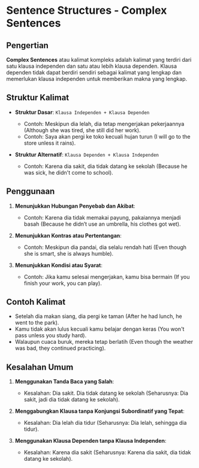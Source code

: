# Sentence Structures - Complex Sentences

## Pengertian

**Complex Sentences** atau kalimat kompleks adalah kalimat yang terdiri dari satu klausa independen dan satu atau lebih klausa dependen. Klausa dependen tidak dapat berdiri sendiri sebagai kalimat yang lengkap dan memerlukan klausa independen untuk memberikan makna yang lengkap.

## Struktur Kalimat

- **Struktur Dasar**: `Klausa Independen + Klausa Dependen`
  - Contoh: Meskipun dia lelah, dia tetap mengerjakan pekerjaannya (Although she was tired, she still did her work).
  - Contoh: Saya akan pergi ke toko kecuali hujan turun (I will go to the store unless it rains).

- **Struktur Alternatif**: `Klausa Dependen + Klausa Independen`
  - Contoh: Karena dia sakit, dia tidak datang ke sekolah (Because he was sick, he didn't come to school).

## Penggunaan

1. **Menunjukkan Hubungan Penyebab dan Akibat**:
   - Contoh: Karena dia tidak memakai payung, pakaiannya menjadi basah (Because he didn’t use an umbrella, his clothes got wet).

2. **Menunjukkan Kontras atau Pertentangan**:
   - Contoh: Meskipun dia pandai, dia selalu rendah hati (Even though she is smart, she is always humble).

3. **Menunjukkan Kondisi atau Syarat**:
   - Contoh: Jika kamu selesai mengerjakan, kamu bisa bermain (If you finish your work, you can play).

## Contoh Kalimat

- Setelah dia makan siang, dia pergi ke taman (After he had lunch, he went to the park).
- Kamu tidak akan lulus kecuali kamu belajar dengan keras (You won't pass unless you study hard).
- Walaupun cuaca buruk, mereka tetap berlatih (Even though the weather was bad, they continued practicing).

## Kesalahan Umum

1. **Menggunakan Tanda Baca yang Salah**:
   - Kesalahan: Dia sakit. Dia tidak datang ke sekolah (Seharusnya: Dia sakit, jadi dia tidak datang ke sekolah).

2. **Menggabungkan Klausa tanpa Konjungsi Subordinatif yang Tepat**:
   - Kesalahan: Dia lelah dia tidur (Seharusnya: Dia lelah, sehingga dia tidur).

3. **Menggunakan Klausa Dependen tanpa Klausa Independen**:
   - Kesalahan: Karena dia sakit (Seharusnya: Karena dia sakit, dia tidak datang ke sekolah).

